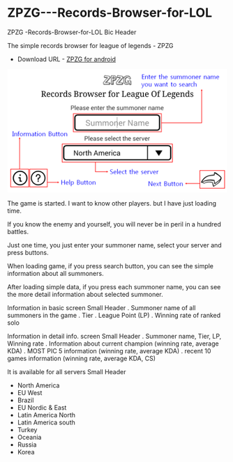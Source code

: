 # ZPZG---Records-Browser-for-LOL

ZPZG -Records-Browser-for-LOL Bic Header

The simple records browser for league of legends - ZPZG

* Download URL - [ZPZG for android](http://market.android.com/details?id=zpzg.main)
 
![App Image1](https://github.com/happykjc/ZPZG---Records-Browser-for-LOL/blob/master/help_en_1.png)

The game is started. I want to know other players. but I have just loading time.

If you know the enemy and yourself,  you will never be in peril in a hundred battles.

Just one time, you just enter your summoner name, select your server and press buttons.

When loading game, if you press search button, you can see the simple information about all summoners.

After loading simple data, if you press each summoner name, you can see the more detail information about selected summoner.

Information in basic screen Small Header
. Summoner name of all summoners in the game
. Tier
. League Point (LP)
. Winning rate of ranked solo

Information in detail info. screen Small Header
. Summoner name, Tier, LP, Winning rate
. Information about current champion (winning rate, average KDA)
. MOST PIC 5 information (winning rate, average KDA)
. recent 10 games information (winning rate, average KDA, CS)

It is available for all servers Small Header
- North America
- EU West
- Brazil
- EU Nordic & East
- Latin America North
- Latin America south
- Turkey
- Oceania
- Russia
- Korea
